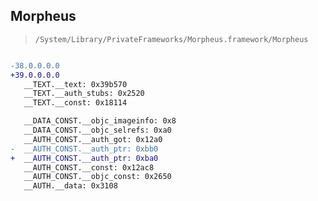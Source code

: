 ## Morpheus

> `/System/Library/PrivateFrameworks/Morpheus.framework/Morpheus`

```diff

-38.0.0.0.0
+39.0.0.0.0
   __TEXT.__text: 0x39b570
   __TEXT.__auth_stubs: 0x2520
   __TEXT.__const: 0x18114

   __DATA_CONST.__objc_imageinfo: 0x8
   __DATA_CONST.__objc_selrefs: 0xa0
   __AUTH_CONST.__auth_got: 0x12a0
-  __AUTH_CONST.__auth_ptr: 0xbb0
+  __AUTH_CONST.__auth_ptr: 0xba0
   __AUTH_CONST.__const: 0x12ac8
   __AUTH_CONST.__objc_const: 0x2650
   __AUTH.__data: 0x3108

```
